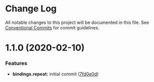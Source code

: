 # Change Log

All notable changes to this project will be documented in this file.
See [Conventional Commits](https://conventionalcommits.org) for commit guidelines.

# 1.1.0 (2020-02-10)

### Features

- **bindings.repeat:** initial commit ([7fd0e0d](https://github.com/Profiscience/knockout-contrib/commit/7fd0e0d09e843456faa391735f9e956f4ddc4212))
